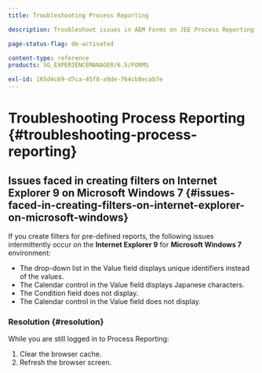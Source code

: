 ```yaml
---
title: Troubleshooting Process Reporting

description: Troubleshoot issues in AEM Forms on JEE Process Reporting

page-status-flag: de-activated

content-type: reference
products: SG_EXPERIENCEMANAGER/6.5/FORMS

exl-id: 165d4c69-d7ca-45f8-a9de-764cb8ecab7e
---
```

# Troubleshooting Process Reporting {#troubleshooting-process-reporting}

## Issues faced in creating filters on Internet Explorer 9 on Microsoft Windows 7 {#issues-faced-in-creating-filters-on-internet-explorer-on-microsoft-windows}

If you create filters for pre-defined reports, the following issues intermittently occur on the **Internet Explorer 9** for **Microsoft Windows 7** environment:

* The drop-down list in the Value field displays unique identifiers instead of the values.
* The Calendar control in the Value field displays Japanese characters.
* The Condition field does not display.
* The Calendar control in the Value field does not display.

### Resolution {#resolution}

While you are still logged in to Process Reporting:

1. Clear the browser cache.
1. Refresh the browser screen.
